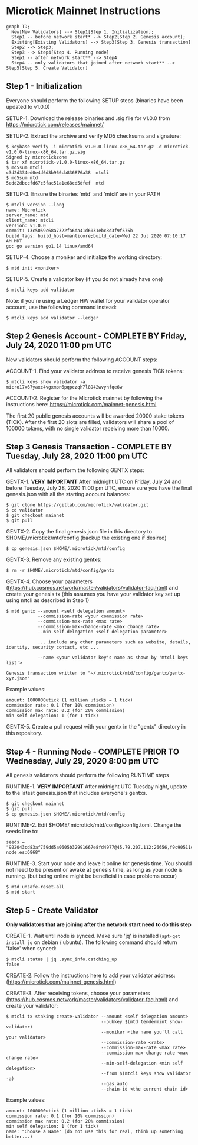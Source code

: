 # Microtick Mainnet Instructions

```mermaid
graph TD;
  New[New Validators] --> Step1[Step 1. Initialization];
  Step1 -- before network start* --> Step2[Step 2. Genesis account];
  Existing[Existing Validators] --> Step3[Step 3. Genesis transaction]
  Step2 --> Step3;
  Step3 --> Step4[Step 4. Running node]
  Step1 -- after network start** --> Step4
  Step4 -- only validators that joined after network start** --> Step5[Step 5. Create Validator]
```

## Step 1 - Initialization

Everyone should perform the following SETUP steps (binaries have been updated to v1.0.0)

SETUP-1. Download the release binaries and .sig file for v1.0.0 from https://microtick.com/releases/mainnet/

SETUP-2. Extract the archive and verify MD5 checksums and signature:

```
$ keybase verify -i microtick-v1.0.0-linux-x86_64.tar.gz -d microtick-v1.0.0-linux-x86_64.tar.gz.sig
Signed by microtickzone
$ tar xf microtick-v1.0.0-linux-x86_64.tar.gz
$ md5sum mtcli
c3d2d334ed0e4d6d3b966cb836876a38  mtcli
$ md5sum mtd
5edd2dbccfd67c5fac51a1e68cd5dfef  mtd
```

SETUP-3. Ensure the binaries 'mtd' and 'mtcli' are in your PATH

```
$ mtcli version --long
name: Microtick
server_name: mtd
client_name: mtcli
version: v1.0.0
commit: 13c5059c68a7322fa6da41d6031ebc8d3f9f575b
build_tags: build_host=manticore;build_date=Wed 22 Jul 2020 07:10:17 AM MDT
go: go version go1.14 linux/amd64
```

SETUP-4. Choose a moniker and initialize the working directory:

```
$ mtd init <moniker>
```

SETUP-5. Create a validator key (if you do not already have one)

```
$ mtcli keys add validator
```

Note: if you're using a Ledger HW wallet for your validator operator account, use the following command instead:

```
$ mtcli keys add validator --ledger
```

## Step 2 Genesis Account - COMPLETE BY Friday, July 24, 2020 11:00 pm UTC

New validators should perform the following ACCOUNT steps:

ACCOUNT-1. Find your validator address to receive genesis TICK tokens:

```
$ mtcli keys show validator -a
micro17x67yaxc4vgxmpn6pqpczqh7l8942wvyhfqe6w
```

ACCOUNT-2. Register for the Microtick mainnet by following the instructions here: https://microtick.com/mainnet-genesis.html

The first 20 public genesis accounts will be awarded 20000 stake tokens (TICK). After the first 20 slots are filled, validators
will share a pool of 100000 tokens, with no single validator receiving more than 10000.

## Step 3 Genesis Transaction - COMPLETE BY Tuesday, July 28, 2020 11:00 pm UTC

All validators should perform the following GENTX steps:

GENTX-1. **VERY IMPORTANT** After midnight UTC on Friday, July 24 and before Tuesday, July 28, 2020 11:00 pm UTC, ensure sure you have the final genesis.json with all the starting account balances:

```
$ git clone https://gitlab.com/microtick/validator.git
$ cd validator
$ git checkout mainnet
$ git pull
```

GENTX-2. Copy the final genesis.json file in this directory to $HOME/.microtick/mtd/config (backup the existing one if desired)

```
$ cp genesis.json $HOME/.microtick/mtd/config
```

GENTX-3. Remove any existing gentxs:

```
$ rm -r $HOME/.microtick/mtd/config/gentx
```

GENTX-4. Choose your parameters (https://hub.cosmos.network/master/validators/validator-faq.html) and create your genesis tx (this assumes you have your validator key set up using mtcli as described in Step 1)

```
$ mtd gentx --amount <self delegation amount> 
            --commission-rate <your commission rate> 
            --commission-max-rate <max rate>
            --commission-max-change-rate <max change rate>
            --min-self-delegation <self delegation parameter>
            
            ... include any other parameters such as website, details, identity, security contact, etc ...
            
            --name <your validator key's name as shown by 'mtcli keys list'>
            
Genesis transaction written to "~/.microtick/mtd/config/gentx/gentx-xyz.json"
```

Example values:
```
amount: 1000000utick (1 million uticks = 1 tick)
commission rate: 0.1 (for 10% commission)
commission max rate: 0.2 (for 20% commission)
min self delegation: 1 (for 1 tick)
```

GENTX-5. Create a pull request with your gentx in the "gentx" directory in this repository.

## Step 4 - Running Node - COMPLETE PRIOR TO Wednesday, July 29, 2020 8:00 pm UTC

All genesis validators should perform the following RUNTIME steps

RUNTIME-1. **VERY IMPORTANT** After midnight UTC Tuesday night, update to the latest genesis.json that includes everyone's gentxs.

```
$ git checkout mainnet
$ git pull
$ cp genesis.json $HOME/.microtick/mtd/config
```

RUNTIME-2. Edit $HOME/.microtick/mtd/config/config.toml. Change the seeds line to:

```
seeds = "922043cd83af759dd5a0605b32991667e8fd4977@45.79.207.112:26656,f9c90511c9fd061a6cb5111c86648603622384d0@microtick.spanish-node.es:6868"
```

RUNTIME-3. Start your node and leave it online for genesis time. You should not need to be present or awake at genesis time, as long as your node is running. (but being online might be beneficial in case problems occur)

```
$ mtd unsafe-reset-all
$ mtd start
```

## Step 5 - Create Validator

**Only validators that are joining after the network start need to do this step**

CREATE-1. Wait until node is synced. Make sure 'jq' is installed (```apt-get install jq``` on debian / ubuntu). The following command should return 'false' when synced:

```
$ mtcli status | jq .sync_info.catching_up
false
```

CREATE-2. Follow the instructions here to add your validator address: (https://microtick.com/mainnet-genesis.html)

CREATE-3. After receiving tokens, choose your parameters (https://hub.cosmos.network/master/validators/validator-faq.html) and create your validator:

```
$ mtcli tx staking create-validator --amount <self delegation amount>
                                    --pubkey $(mtd tendermint show-validator)
                                    --moniker <the name you'll call your validator> 
                                    --commission-rate <rate>
                                    --commission-max-rate <max rate> 
                                    --commission-max-change-rate <max change rate> 
                                    --min-self-delegation <min self delegation>
                                    --from $(mtcli keys show validator -a)
                                    --gas auto
                                    --chain-id <the current chain id>
```

Example values:
```
amount: 1000000utick (1 million uticks = 1 tick)
commission rate: 0.1 (for 10% commission)
commission max rate: 0.2 (for 20% commission)
min self delegation: 1 (for 1 tick)
name: "Choose a Name" (do not use this for real, think up something better...)
```
